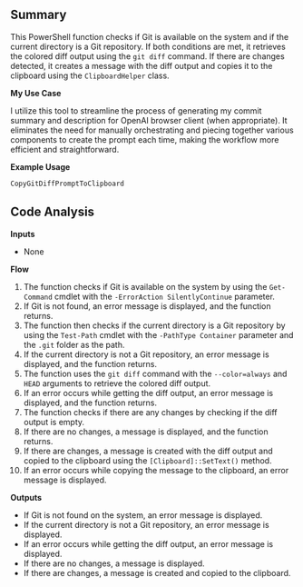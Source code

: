 ## Summary

This PowerShell function checks if Git is available on the system and if the current directory is a Git repository. If both conditions are met, it retrieves the colored diff output using the `git diff` command. If there are changes detected, it creates a message with the diff output and copies it to the clipboard using the `ClipboardHelper` class. 

**My Use Case**

I utilize this tool to streamline the process of generating my commit summary and description for OpenAI browser client (when appropriate). It eliminates the need for manually orchestrating and piecing together various components to create the prompt each time, making the workflow more efficient and straightforward.

**Example Usage**

```powershell
CopyGitDiffPromptToClipboard
```

## Code Analysis

**Inputs**
- None

**Flow**
1. The function checks if Git is available on the system by using the `Get-Command` cmdlet with the `-ErrorAction SilentlyContinue` parameter.
2. If Git is not found, an error message is displayed, and the function returns.
3. The function then checks if the current directory is a Git repository by using the `Test-Path` cmdlet with the `-PathType Container` parameter and the `.git` folder as the path.
4. If the current directory is not a Git repository, an error message is displayed, and the function returns.
5. The function uses the `git diff` command with the `--color=always` and `HEAD` arguments to retrieve the colored diff output.
6. If an error occurs while getting the diff output, an error message is displayed, and the function returns.
7. The function checks if there are any changes by checking if the diff output is empty.
8. If there are no changes, a message is displayed, and the function returns.
9. If there are changes, a message is created with the diff output and copied to the clipboard using the `[Clipboard]::SetText()` method.
10. If an error occurs while copying the message to the clipboard, an error message is displayed.

**Outputs**
- If Git is not found on the system, an error message is displayed.
- If the current directory is not a Git repository, an error message is displayed.
- If an error occurs while getting the diff output, an error message is displayed.
- If there are no changes, a message is displayed.
- If there are changes, a message is created and copied to the clipboard.
